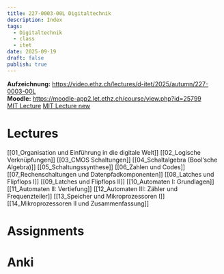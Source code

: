 ```yaml
---
title: 227-0003-00L Digitaltechnik
description: Index
tags:
  - Digitaltechnik
  - class
  - itet
date: 2025-09-19
draft: false
publish: true
---
```

**Aufzeichnung:** https://video.ethz.ch/lectures/d-itet/2025/autumn/227-0003-00L  
**Moodle:** https://moodle-app2.let.ethz.ch/course/view.php?id=25799  
[MIT Lecture](https://www.youtube.com/playlist?list=PLUl4u3cNGP62WVs95MNq3dQBqY2vGOtQ2)
[MIT Lecture new](https://www.youtube.com/watch?v=7P-LGEJS3A8&list=PLDSlqjcPpoL64CJdF0Qee5oWqGS6we_Yu&index=1)

# Lectures

[[01_Organisation und Einführung in die digitale Welt]]
[[02_Logische Verknüpfungen]]
[[03_CMOS Schaltungen]]
[[04_Schaltalgebra (Bool‘sche Algebra)]]
[[05_Schaltungssynthese]]
[[06_Zahlen und Codes]]
[[07_Rechenschaltungen und Datenpfadkomponenten]]
[[08_Latches und Flipflops I]]
[[09_Latches und Flipflops II]]
[[10_Automaten I: Grundlagen]]
[[11_Automaten II: Vertiefung]]
[[12_Automaten III: Zähler und Frequenzteiler]]
[[13_Speicher und Mikroprozessoren I]]
[[14_Mikroprozessoren II und Zusammenfassung]]



# Assignments

# Anki